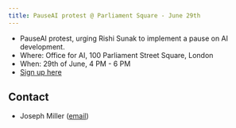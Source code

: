```yaml
---
title: PauseAI protest @ Parliament Square - June 29th
---
```


- PauseAI protest, urging Rishi Sunak to implement a pause on AI development.
- Where: Office for AI, 100 Parliament Street Square, London
- When: 29th of June, 4 PM - 6 PM
- [Sign up here](https://forms.gle/t1FvzqaEBmZuBuXS7)

## Contact

- Joseph Miller ([email](mailto:josephmiller101@gmail.com))
